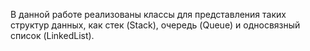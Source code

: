 В данной работе реализованы классы для представления таких структур данных, как стек (Stack), очередь (Queue) и односвязный список (LinkedList).

